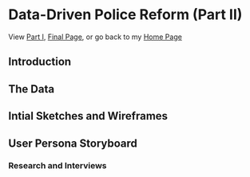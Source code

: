 # Data-Driven Police Reform (Part II)
View [Part I](final_project_RosanaGuernica.md), [Final Page](final_project_RosanaGuernica.md), or go back to my [Home Page](README.md)
                                                                                                        

## Introduction 


## The Data 



## Intial Sketches and Wireframes


## User Persona Storyboard



### Research and Interviews

